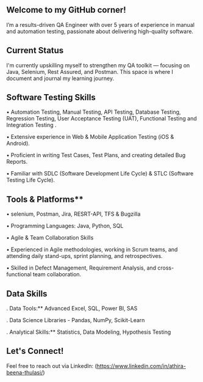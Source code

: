 
## Welcome to my GitHub corner!


I’m a results-driven QA Engineer with over 5 years of experience in manual and automation testing, passionate about delivering high-quality software. 

## Current Status

I'm currently upskilling myself to strengthen my QA toolkit — focusing on Java, Selenium, Rest Assured, and Postman.
This space is where I document and journal my learning journey.

## Software Testing Skills

•	Automation Testing, Manual Testing, API Testing, Database Testing, Regression Testing, User Acceptance Testing (UAT), Functional Testing and Integration Testing .

•	Extensive experience in Web & Mobile Application Testing (iOS & Android).

•	Proficient in writing Test Cases, Test Plans, and creating detailed Bug Reports.

•	Familiar with SDLC (Software Development Life Cycle) & STLC (Software Testing Life Cycle).

## Tools & Platforms**

•	selenium, Postman, Jira, RESRT-API, TFS & Bugzilla

• Programming Languages: Java, Python, SQL

• Agile & Team Collaboration Skills

•	Experienced in Agile methodologies, working in Scrum teams, and attending daily stand-ups, sprint planning, and retrospectives.

•	Skilled in Defect Management, Requirement Analysis, and cross-functional team collaboration.

## Data Skills

. Data Tools:** Advanced Excel, SQL, Power BI, SAS

. Data Science Libraries - Pandas, NumPy, Scikit-Learn
 
. Analytical Skills:** Statistics, Data Modeling, Hypothesis Testing

## Let's Connect!
Feel free to reach out via LinkedIn: (https://www.linkedin.com/in/athira-beena-thulasi/)






